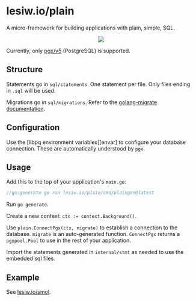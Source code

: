 # lesiw.io/plain

A micro-framework for building applications with plain, simple, SQL.

<p align="center">
    <img src="/../media/simple.jpg" />
</p>

Currently, only [pgx/v5][pgx] (PostgreSQL) is supported.

## Structure

Statements go in `sql/statements`. One statement per file. Only files ending in
`.sql` will be used.

Migrations go in `sql/migrations`. Refer to the [golang-migrate
documentation][migrate].

## Configuration

Use the [libpq environment variables][envar] to configure your database
connection. These are automatically understood by `pgx`.

## Usage

Add this to the top of your application's `main.go`:

``` go
//go:generate go run lesiw.io/plain/cmd/plaingen@latest
```

Run `go generate`.

Create a new context: `ctx := context.Background()`.

Use `plain.ConnectPgx(ctx, migrate)` to establish a connection to the database.
`migrate` is an auto-generated function. `ConnectPgx` returns a `pgxpool.Pool`
to use in the rest of your application.

Import the statements generated in `internal/stmt` as needed to use the embedded
sql files.

## Example

See [lesiw.io/smol][smol].

[migrate]: https://github.com/golang-migrate/migrate?tab=readme-ov-file#migration-files
[envars]: https://www.postgresql.org/docs/current/libpq-envars.html
[smol]: https://lesiw.io/smol
[pgx]: https://github.com/jackc/pgx
